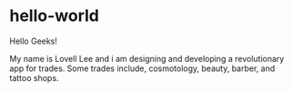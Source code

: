 # hello-world

Hello Geeks!

My name is Lovell Lee and i am designing and developing a revolutionary app for trades.
Some trades include, cosmotology, beauty, barber, and tattoo shops.
